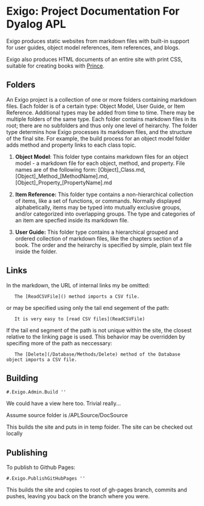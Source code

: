 # Exigo: Project Documentation For Dyalog APL

Exigo produces static websites from markdown files with built-in support for user guides, object model references,
item references, and blogs.

Exigo also produces HTML documents of an entire site with print CSS, suitable for creating books
with [Prince](https://www.princexml.com/).

## Folders
An Exigo project is a collection of one or more folders containing markdown files.
Each folder is of a certain type: Object Model, User Guide, or Item Reference. 
Additional types may be added from time to time. There
may be multiple folders of the same type. Each folder contains markdown files in its
root; there are no subfolders and thus only one level of heirarchy. 
The folder type determins how Exigo processes its markdown files, and the structure of the final site.
For example, the build process for an object model folder adds method and property links to each class topic.

1. **Object Model**:  This folder type contains markdown files for an object model - a markdown file for each object, method, and property.
 File names are of the following form: [Object]\_Class.md, [Object]\_Method\_[MethodName].md, [Object]\_Property\_[PropertyName].md   

2. **Item Reference:** This folder type contains a non-hierarchical collection of items, like a set of functions, or commands.
 Normally displayed alphabetically, items may be typed into mutually exclusive groups, and/or categorized into overlapping groups.
 The type and categories of an item are specfied inside its markdown file. 

3. **User Guide:** This folder type contains a hierarchical grouped and ordered collection of markdown files, like the chapters
 section of a book. The order and the heirarchy is specified by simple, plain text file inside the folder. 



## Links
In the markdown, the URL of internal links my be omitted:  

~~~
   The [ReadCSVFile]() method imports a CSV file.
~~~

or may be specified using only the tail end segement of the path:

~~~
   It is very easy to [read CSV files](ReadCSVFile)
~~~

If the tail end segment of the path is not unique within the site, the closest relative to the linking page is used.
This behavior may be overridden by specifing more of the path as neccessary:

~~~
   The [Delete](/Database/Methods/Delete) method of the Database object imports a CSV file.
~~~

## Building
~~~
#.Exigo.Admin.Build ''
~~~

We could have a view here too. Trivial really...

Assume source folder is /APLSource/DocSource

This builds the site and puts in in temp foider. The site can be checked out locally

## Publishing
To publish to Github Pages: 

~~~
#.Exigo.PublishGitHubPages ''
~~~

This builds the site and copies to root of gh-pages branch, commits and pushes, leaving you back on the branch where you were.
